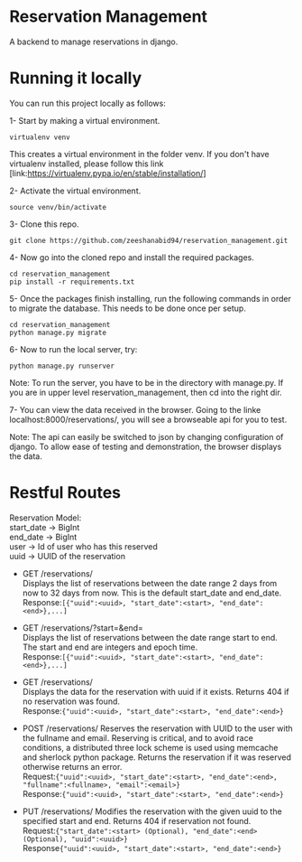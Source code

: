 # Reservation Management
A backend to manage reservations in django.

# Running it locally
You can run this project locally as follows:

1- Start by making a virtual environment.  
```
virtualenv venv
```  
This creates a virtual environment in the folder venv. If you don't have virtualenv installed, please follow this link [link:https://virtualenv.pypa.io/en/stable/installation/]

2- Activate the virtual environment.  
```
source venv/bin/activate
```

3- Clone this repo.  
```
git clone https://github.com/zeeshanabid94/reservation_management.git
```

4- Now go into the cloned repo and install the required packages.    
``` 
cd reservation_management
pip install -r requirements.txt
```

5- Once the packages finish installing, run the following commands in order to migrate the database. This needs to be done once per setup.  
```
cd reservation_management
python manage.py migrate
```
6- Now to run the local server, try:
```
python manage.py runserver
```
Note: To run the server, you have to be in the directory with manage.py. If you are in upper level reservation_management, then cd into the right dir.  

7- You can view the data received in the browser. Going to the linke localhost:8000/reservations/, you will see a browseable api for you to test.

Note: The api can easily be switched to json by changing configuration of django. To allow ease of testing and demonstration, the browser displays the data.  

# Restful Routes

Reservation Model:  
start_date -> BigInt  
end_date -> BigInt  
user -> Id of user who has this reserved  
uuid -> UUID of the reservation  

- GET /reservations/  
  Displays the list of reservations between the date range 2 days from now to 32 days from now. This is the default start_date and end_date.  
Response:```[{"uuid":<uuid>, "start_date":<start>, "end_date":<end>},...]  ```

- GET /reservations/?start=<start>&end=<end>  
  Displays the list of reservations between the date range start to end. The start and end are integers and epoch time.  
Response:```[{"uuid":<uuid>, "start_date":<start>, "end_date":<end>},...]```

- GET /reservations/<uuid>  
  Displays the data for the reservation with uuid if it exists. Returns 404 if no reservation was found.  
Response:```{"uuid":<uuid>, "start_date":<start>, "end_date":<end>}```

- POST /reservations/
  Reserves the reservation with UUID to the user with the fullname and email. Reserving is critical, and to avoid race conditions, a distributed three lock scheme is used using memcache and sherlock python package. Returns the reservation if it was reserved otherwise returns an error.  
Request:```{"uuid":<uuid>, "start_date":<start>, "end_date":<end>, "fullname":<fullname>, "email":<email>}```  
Response:```{"uuid":<uuid>, "start_date":<start>, "end_date":<end>}```  

- PUT /reservations/
  Modifies the reservation with the given uuid to the specified start and end. Returns 404 if reservation not found.  
Request:```{"start_date":<start> (Optional), "end_date":<end> (Optional), "uuid":<uuid>}```   
Response```{"uuid":<uuid>, "start_date":<start>, "end_date":<end>}```
